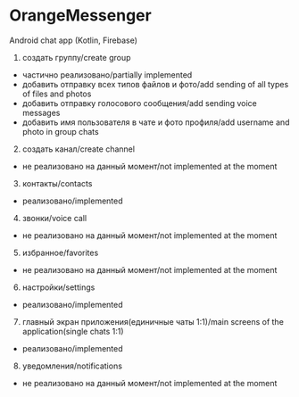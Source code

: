 # OrangeMessenger
Android chat app
(Kotlin, Firebase)

1) создать группу/create group
- частично реализовано/partially implemented
- добавить отправку всех типов файлов и фото/add sending of all types of files and photos
- добавить отправку голосового сообщения/add sending voice messages
- добавить имя пользователя в чате и фото профиля/add username and photo in group chats

2) создать канал/create channel
- не реализовано на данный момент/not implemented at the moment

3) контакты/contacts
- реализовано/implemented

4) звонки/voice call
- не реализовано на данный момент/not implemented at the moment

5) избранное/favorites
- не реализовано на данный момент/not implemented at the moment

6) настройки/settings
- реализовано/implemented

7) главный экран приложения(единичные чаты 1:1)/main screens of the application(single chats 1:1)
- реализовано/implemented

8) уведомления/notifications
- не реализовано на данный момент/not implemented at the moment
